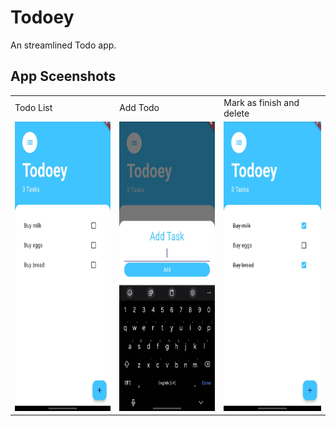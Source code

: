 # Todoey

An streamlined Todo app.

## App Sceenshots
<table>
  <tr>
    <td>Todo List</td>
    <td>Add Todo</td>
    <td>Mark as finish and delete</td>
  </tr>
  <tr>
    <td><img src="image1.jpg" width=216 height=463></td>
    <td><img src="image2.jpg" width=216 height=463></td>
    <td><img src="image3.jpg" width=216 height=463></td>
  </tr>
 </table> 


